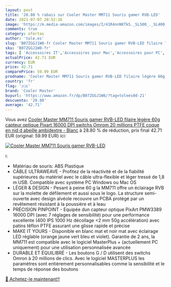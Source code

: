 ```yaml
---
layout: post
title: '28.80 % rabais sur Cooler Master MM711 Souris gamer RVB-LED'
date: 2021-07-07 20:52:16
image: 'https://m.media-amazon.com/images/I/41R4nnNKTkS._SL500_._SL400_.jpg'
comments: true
category: ofertas
author: 'tole.es'
slug: 'B07ZGGJ1W8-fr Cooler Master MM711 Souris gamer RVB-LED filaire légère...'
sku: 'B07ZGGJ1W8-fr'
tags: [ 'Accessoires IT','Accessoires pour Mac','Accessoires pour PC','Claviers, souris et tablettes','Informatique','Jeux vidéo','Mac: Jeux et accessoires','PC: Jeux et accessoires','Souris','Souris gaming pour Mac','Souris gaming pour PC','cooler master', ]
actualPrice: 42.71 EUR
currency: EUR
price: 42.71
comparePrice: 59.99 EUR
prodname: 'Cooler Master MM711 Souris gamer RVB-LED filaire légère 60g  capteur optique Pixart 16000 DPI  switchs Omrom 20 millions  PTFE  coque en nid d abeille ambidextre - Blanc'
country: 'fr'
flag: '🇫🇷'
brand: 'Cooler Master'
buyurl: 'https://www.amazon.fr/dp/B07ZGGJ1W8/?tag=tolees0d-21'
descuento: '28.80'
average: '42.71'
---
```


Vous avez [Cooler Master MM711 Souris gamer RVB-LED filaire légère 60g  capteur optique Pixart 16000 DPI  switchs Omrom 20 millions  PTFE  coque en nid d abeille ambidextre - Blanc](https://www.amazon.fr/dp/B07ZGGJ1W8/?tag=tolees0d-21)  à  28.80 % de réduction, prix final  42.71 EUR (original: 59.99 EUR) ici:

[![Cooler Master MM711 Souris gamer RVB-LED](https://m.media-amazon.com/images/I/41R4nnNKTkS._SL500_._SL400_.jpg)](https://www.amazon.fr/dp/B07ZGGJ1W8/?tag=tolees0d-21)

ℹ️:

- Matériau de souris: ABS Plastique
- CÂBLE ULTRAWEAVE - Profitez de la réactivité et de la fiabilité supérieures du matériel avec le câble ultra-flexible et léger tressé de 1,8 m USB. Compatible avec système PC Windows ou Mac OS
- LÉGER & DESIGN - Pesant à peine 60 g la MM711 offre un éclairage RVB sur la molette de défilement et aussi sous le logo. La structure semi-ouverte avec design alvéole recouvre un PCBA protégé par un revêtement résistant à la poussière et à leau
- PRÉCISION PINPOINT - Equipée dun capteur optique PixArt PMW3389 16000 DPI (avec 7 réglages de sensibilité) pour une performance excellente (400 IPS 1000 Hz décollage <2 mm 50g accélération) avec patins têflon PTFE assurant une glisse rapide et précise
- MAKE IT YOURS - Disponible en blanc mat et noir mat avec éclairage LED réglable (orange jaune vert bleu et violet). Garantie de 2 ans, la MM711 est compatible avec le logiciel MasterPlus + (actuellement PC uniquement) pour une utilisation personnalisée avancée
- DURABLE ET ÉQUILIBRÉ - Les boutons G / D utilisent des switchs Omron à 20 millions de clics. Avec le logiciel MASTERPLUS les paramètres sont entièrement personnalisables comme la sensibilité et le temps de réponse des boutons

[🛒 Achetez-le maintenant!!](https://www.amazon.fr/dp/B07ZGGJ1W8/?tag=tolees0d-21)
